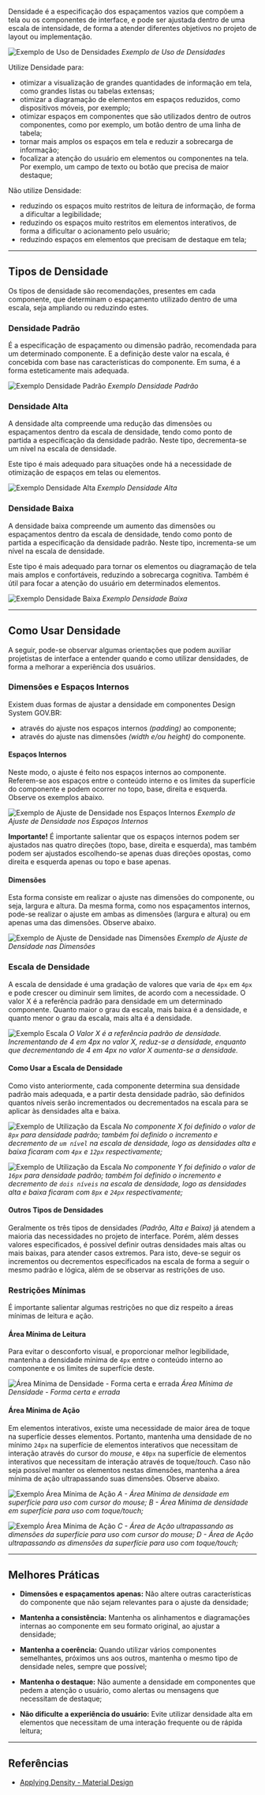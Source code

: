 [version]: # (1.0.0)

Densidade é a especificação dos espaçamentos vazios que compõem a tela ou os componentes de interface, e pode ser ajustada dentro de uma escala de intensidade, de forma a atender diferentes objetivos no projeto de layout ou implementação.

![Exemplo de Uso de Densidades](imagens/sample.png)
*Exemplo de Uso de Densidades*

Utilize Densidade para:

- otimizar a visualização de grandes quantidades de informação em tela, como grandes listas ou tabelas extensas;
- otimizar a diagramação de elementos em espaços reduzidos, como dispositivos móveis, por exemplo;
- otimizar espaços em componentes que são utilizados dentro de outros componentes, como por exemplo, um botão dentro de uma linha de tabela;
- tornar mais amplos os espaços em tela e reduzir a sobrecarga de informação;
- focalizar a atenção do usuário em elementos ou componentes na tela. Por exemplo, um campo de texto ou botão que precisa de maior destaque;

Não utilize Densidade:

- reduzindo os espaços muito restritos de leitura de informação, de forma a dificultar a legibilidade;
- reduzindo os espaços muito restritos em elementos interativos, de forma a dificultar o acionamento pelo usuário;
- reduzindo espaços em elementos que precisam de destaque em tela;

---

## Tipos de Densidade

Os tipos de densidade são recomendações, presentes em cada componente, que determinam o espaçamento utilizado dentro de uma escala, seja ampliando ou reduzindo estes.

### Densidade Padrão

É a especificação de espaçamento ou dimensão padrão, recomendada para um determinado componente. E a definição deste valor na escala, é concebida com base nas características do componente. Em suma, é a forma esteticamente mais adequada.

![Exemplo Densidade Padrão](imagens/density-default.png)
*Exemplo Densidade Padrão*

### Densidade Alta

A densidade alta compreende uma redução das dimensões ou espaçamentos dentro da escala de densidade, tendo como ponto de partida a especificação da densidade padrão. Neste tipo, decrementa-se um nível na escala de densidade.

Este tipo é mais adequado para situações onde há a necessidade de otimização de espaços em telas ou elementos.

![Exemplo Densidade Alta](imagens/hight-density.png)
*Exemplo Densidade Alta*

### Densidade Baixa

A densidade baixa compreende um aumento das dimensões ou espaçamentos dentro da escala de densidade, tendo como ponto de partida a especificação da densidade padrão. Neste tipo, incrementa-se um nível na escala de densidade.

Este tipo é mais adequado para tornar os elementos ou diagramação de tela mais amplos e confortáveis, reduzindo a sobrecarga cognitiva. Também é útil para focar a atenção do usuário em determinados elementos.

![Exemplo Densidade Baixa](imagens/low-density.png)
*Exemplo Densidade Baixa*

---

## Como Usar Densidade

A seguir, pode-se observar algumas orientações que podem auxiliar projetistas de interface a entender quando e como utilizar densidades, de forma a melhorar a experiência dos usuários.

### Dimensões e Espaços Internos

Existem duas formas de ajustar a densidade em componentes Design System GOV.BR: 

- através do ajuste nos espaços internos _(padding)_ ao componente;
- através do ajuste nas dimensões _(width e/ou height)_ do componente. 

#### Espaços Internos

Neste modo, o ajuste é feito nos espaços internos ao componente. Referem-se aos espaços entre o conteúdo interno e os limites da superfície do componente e podem ocorrer no topo, base, direita e esquerda. Observe os exemplos abaixo.

![Exemplo de Ajuste de Densidade nos Espaços Internos](imagens/padding.png)
*Exemplo de Ajuste de Densidade nos Espaços Internos*

**Importante!** É importante salientar que os espaços internos podem ser ajustados nas quatro direções (topo, base, direita e esquerda), mas também podem ser ajustados escolhendo-se apenas duas direções opostas, como direita e esquerda apenas ou topo e base apenas.

#### Dimensões

Esta forma consiste em realizar o ajuste nas dimensões do componente, ou seja, largura e altura. Da mesma forma, como nos espaçamentos internos, pode-se realizar o ajuste em ambas as dimensões (largura e altura) ou em apenas uma das dimensões. Observe abaixo.  

![Exemplo de Ajuste de Densidade nas Dimensões](imagens/width-height.png)
*Exemplo de Ajuste de Densidade nas Dimensões*

### Escala de Densidade

A escala de densidade é uma gradação de valores que varia de `4px` em `4px` e pode crescer ou diminuir sem limites, de acordo com a necessidade. O valor X é a referência padrão para densidade em um determinado componente. Quanto maior o grau da escala, mais baixa é a densidade, e quanto menor o grau da escala, mais alta é a densidade.

![Exemplo Escala](imagens/scale.png)
*O Valor X é a referência padrão de densidade. Incrementando de 4 em 4px no valor X, reduz-se a densidade, enquanto que decrementando de 4 em 4px no valor X aumenta-se a densidade.*

#### Como Usar a Escala de Densidade

Como visto anteriormente, cada componente determina sua densidade padrão mais adequada, e a partir desta densidade padrão, são definidos quantos níveis serão incrementados ou decrementados na escala para se aplicar às densidades alta e baixa.

![Exemplo de Utilização da Escala](imagens/scale-01.png)
*No componente X foi definido o valor de `8px` para densidade padrão; também foi definido o incremento e decremento de `um nível` na escala de densidade, logo as densidades alta e baixa ficaram com `4px` e `12px` respectivamente;*

![Exemplo de Utilização da Escala](imagens/scale-02.png)
*No componente Y foi definido o valor de `16px` para densidade padrão; também foi definido o incremento e decremento de `dois níveis` na escala de densidade, logo as densidades alta e baixa ficaram com `8px` e `24px` respectivamente;*

#### Outros Tipos de Densidades

Geralmente os três tipos de densidades _(Padrão, Alta e Baixa)_ já atendem a maioria das necessidades no projeto de interface. Porém, além desses valores especificados, é possível definir outras densidades mais altas ou mais baixas, para atender casos extremos. Para isto, deve-se seguir os incrementos ou decrementos especificados na escala de forma a seguir o mesmo padrão e lógica, além de se observar as restrições de uso. 

### Restrições Mínimas

É importante salientar algumas restrições no que diz respeito a áreas mínimas de leitura e ação.

#### Área Mínima de Leitura

Para evitar o desconforto visual, e proporcionar melhor legibilidade, mantenha a densidade mínima de `4px` entre o conteúdo interno ao componente e os limites de superfície deste.  

![Área Mínima de Densidade - Forma certa e errada](imagens/minimum-area-01.png)
*Área Mínima de Densidade - Forma certa e errada*

#### Área Mínima de Ação

Em elementos interativos, existe uma necessidade de maior área de toque na superfície desses elementos. Portanto, mantenha uma densidade de no mínimo `24px` na superfície de elementos interativos que necessitam de interação através do cursor do _mouse_, e `40px` na superfície de elementos interativos que necessitam de interação através de toque/_touch_. Caso não seja possível manter os elementos nestas dimensões, mantenha a área mínima de ação ultrapassando suas dimensões. Observe abaixo.

![Exemplo Área Mínima de Ação](imagens/minimum-area-02.png)
*A - Área Mínima de densidade em superfície para uso com cursor do mouse; B - Área Mínima de densidade em superfície para uso com toque/touch;*

![Exemplo Área Mínima de Ação](imagens/minimum-area-03.png)
*C - Área de Ação ultrapassando as dimensões da superfície para uso com cursor do mouse; D - Área de Ação ultrapassando as dimensões da superfície para uso com toque/touch;*

---

## Melhores Práticas

- **Dimensões e espaçamentos apenas:** Não altere outras características do componente que não sejam relevantes para o ajuste da densidade;

- **Mantenha a consistência:** Mantenha os alinhamentos e diagramações internas ao componente em seu formato original, ao ajustar a densidade;

- **Mantenha a coerência:** Quando utilizar vários componentes semelhantes, próximos uns aos outros, mantenha o mesmo tipo de densidade neles, sempre que possível;

- **Mantenha o destaque:** Não aumente a densidade em componentes que pedem a atenção o usuário, como alertas ou mensagens que necessitam de destaque;

- **Não dificulte a experiência do usuário:** Evite utilizar densidade alta em elementos que necessitam de uma interação frequente ou de rápida leitura;

---

## Referências

- [Applying Density - Material Design](https://material.io/design/layout/applying-density.html)
